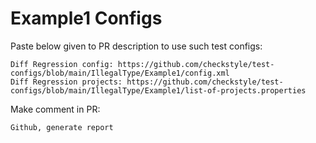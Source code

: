 # Example1 Configs
Paste below given to PR description to use such test configs:
```
Diff Regression config: https://github.com/checkstyle/test-configs/blob/main/IllegalType/Example1/config.xml
Diff Regression projects: https://github.com/checkstyle/test-configs/blob/main/IllegalType/Example1/list-of-projects.properties
```
Make comment in PR:
```
Github, generate report
```
